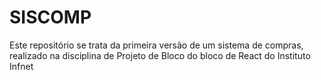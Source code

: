 # SISCOMP

Este repositório se trata da primeira versão de um sistema de compras, realizado na disciplina de Projeto de Bloco do bloco de React do Instituto Infnet


